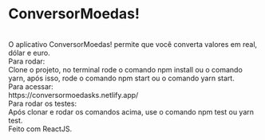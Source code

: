 <h1>ConversorMoedas!</h1>
<br/>
 O aplicativo ConversorMoedas! permite que você converta valores em real, dólar e euro.
<br />
Para rodar:
<br/>
Clone o projeto, no terminal rode o comando npm install ou o comando yarn, após isso, rode o comando npm start ou o comando yarn start.
<br/>
Para acessar:
<br/>
https://conversormoedasks.netlify.app/
<br/>
Para rodar os testes:
<br/>
Após clonar e rodar os comandos acima, use o comando npm test ou yarn test.
<br />
Feito com ReactJS.
